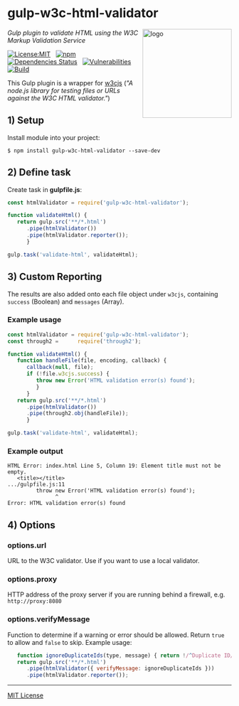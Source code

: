 # gulp-w3c-html-validator
<img src=https://centerkey.com/graphics/center-key-logo.svg align=right width=200 alt=logo>

_Gulp plugin to validate HTML using the W3C Markup Validation Service_

[![License:MIT](https://img.shields.io/badge/License-MIT-blue.svg)](https://github.com/center-key/gulp-w3c-html-validator/blob/master/LICENSE.txt)
&nbsp;
[![npm](https://img.shields.io/npm/v/gulp-w3c-html-validator.svg)](https://www.npmjs.com/package/gulp-w3c-html-validator)
&nbsp;
[![Dependencies Status](https://david-dm.org/center-key/gulp-w3c-html-validator/status.svg)](https://david-dm.org/center-key/gulp-w3c-html-validator)
&nbsp;
[![Vulnerabilities](https://snyk.io/test/github/center-key/gulp-w3c-html-validator/badge.svg)](https://snyk.io/test/github/center-key/gulp-w3c-html-validator)
&nbsp;
[![Build](https://travis-ci.org/center-key/gulp-w3c-html-validator.svg)](https://travis-ci.org/center-key/gulp-w3c-html-validator)

This Gulp plugin is a wrapper for [w3cjs](https://github.com/thomasdavis/w3cjs) (_"A node.js library for testing files or URLs against the W3C HTML validator."_)

## 1) Setup
Install module into your project:
```shell
$ npm install gulp-w3c-html-validator --save-dev
```

## 2) Define task
Create task in **gulpfile.js**:
```javascript
const htmlValidator = require('gulp-w3c-html-validator');

function validateHtml() {
   return gulp.src('**/*.html')
      .pipe(htmlValidator())
      .pipe(htmlValidator.reporter());
      }

gulp.task('validate-html', validateHtml);
```

## 3) Custom Reporting
The results are also added onto each file object under `w3cjs`, containing `success` (Boolean)
and `messages` (Array).

### Example usage
```javascript
const htmlValidator = require('gulp-w3c-html-validator');
const through2 =      require('through2');

function validateHtml() {
   function handleFile(file, encoding, callback) {
      callback(null, file);
      if (!file.w3cjs.success) {
         throw new Error('HTML validation error(s) found');
         }
      }
   return gulp.src('**/*.html')
      .pipe(htmlValidator())
      .pipe(through2.obj(handleFile));
      }

gulp.task('validate-html', validateHtml);
```

### Example output
```shell
HTML Error: index.html Line 5, Column 19: Element title must not be empty.
   <title></title>
.../gulpfile.js:11
         throw new Error('HTML validation error(s) found');
               ^
Error: HTML validation error(s) found
```

## 4) Options

### options.url
URL to the W3C validator. Use if you want to use a local validator.

### options.proxy
HTTP address of the proxy server if you are running behind a firewall, e.g. `http://proxy:8080`

### options.verifyMessage
Function to determine if a warning or error should be allowed.  Return `true` to allow and `false`
to skip.  Example usage:
```javascript
   function ignoreDuplicateIds(type, message) { return !/^Duplicate ID/.test(message); }
   return gulp.src('**/*.html')
      .pipe(htmlValidator({ verifyMessage: ignoreDuplicateIds }))
      .pipe(htmlValidator.reporter());
```

---
[MIT License](LICENSE.txt)
